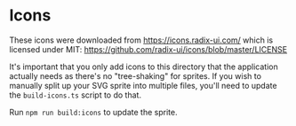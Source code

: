 # Icons

These icons were downloaded from <https://icons.radix-ui.com/> which is licensed
under MIT: <https://github.com/radix-ui/icons/blob/master/LICENSE>

It's important that you only add icons to this directory that the application
actually needs as there's no "tree-shaking" for sprites. If you wish to manually
split up your SVG sprite into multiple files, you'll need to update the
`build-icons.ts` script to do that.

Run `npm run build:icons` to update the sprite.

